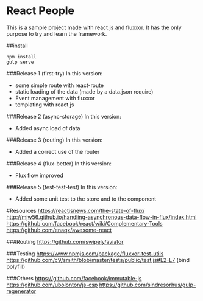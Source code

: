 React People
=======

This is a sample project made with react.js and fluxxor.
It has the only purpose to try and learn the framework.

##install
```
npm install
gulp serve
```

###Release 1 (first-try)
In this version:
 * some simple route with react-route
 * static loading of the data (made by a data.json require)
 * Event management with fluxxor
 * templating with react.js

###Release 2 (async-storage)
In this version:
 * Added async load of data

###Release 3 (routing)
In this version:
 * Added a correct use of the router

###Release 4 (flux-better)
In this version:
 * Flux flow improved

###Release 5 (test-test-test)
In this version:
 * Added some unit test to the store and to the component

#Resources
https://reactjsnews.com/the-state-of-flux/
http://mjw56.github.io/handling-asynchronous-data-flow-in-flux/index.html
https://github.com/facebook/react/wiki/Complementary-Tools
https://github.com/enaqx/awesome-react

###Routing
https://github.com/swipely/aviator

###Testing
https://www.npmjs.com/package/fluxxor-test-utils
https://github.com/c9/smith/blob/master/tests/public/test.js#L2-L7 (bind polyfill)

###Others
https://github.com/facebook/immutable-js
https://github.com/ubolonton/js-csp
https://github.com/sindresorhus/gulp-regenerator

